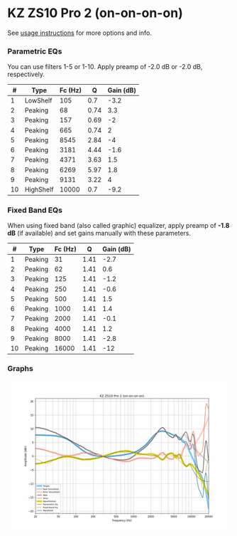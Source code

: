 # KZ ZS10 Pro 2 (on-on-on-on)
See [usage instructions](https://github.com/jaakkopasanen/AutoEq#usage) for more options and info.

### Parametric EQs
You can use filters 1-5 or 1-10. Apply preamp of -2.0 dB or -2.0 dB, respectively.

|   # | Type      |   Fc (Hz) |    Q |   Gain (dB) |
|-----|-----------|-----------|------|-------------|
|   1 | LowShelf  |       105 | 0.7  |        -3.2 |
|   2 | Peaking   |        68 | 0.74 |         3.3 |
|   3 | Peaking   |       157 | 0.69 |        -2   |
|   4 | Peaking   |       665 | 0.74 |         2   |
|   5 | Peaking   |      8545 | 2.84 |        -4   |
|   6 | Peaking   |      3181 | 4.44 |        -1.6 |
|   7 | Peaking   |      4371 | 3.63 |         1.5 |
|   8 | Peaking   |      6269 | 5.97 |         1.8 |
|   9 | Peaking   |      9131 | 3.22 |         4   |
|  10 | HighShelf |     10000 | 0.7  |        -9.2 |

### Fixed Band EQs
When using fixed band (also called graphic) equalizer, apply preamp of **-1.8 dB** (if available) and set gains manually with these parameters.

|   # | Type    |   Fc (Hz) |    Q |   Gain (dB) |
|-----|---------|-----------|------|-------------|
|   1 | Peaking |        31 | 1.41 |        -2.7 |
|   2 | Peaking |        62 | 1.41 |         0.6 |
|   3 | Peaking |       125 | 1.41 |        -1.2 |
|   4 | Peaking |       250 | 1.41 |        -0.6 |
|   5 | Peaking |       500 | 1.41 |         1.5 |
|   6 | Peaking |      1000 | 1.41 |         1.4 |
|   7 | Peaking |      2000 | 1.41 |        -0.1 |
|   8 | Peaking |      4000 | 1.41 |         1.2 |
|   9 | Peaking |      8000 | 1.41 |        -2.8 |
|  10 | Peaking |     16000 | 1.41 |       -12   |

### Graphs
![](./KZ%20ZS10%20Pro%202%20(on-on-on-on).png)
